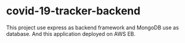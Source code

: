 # covid-19-tracker-backend
This project use express as backend framework and MongoDB use as database. And this application deployed on AWS EB.
